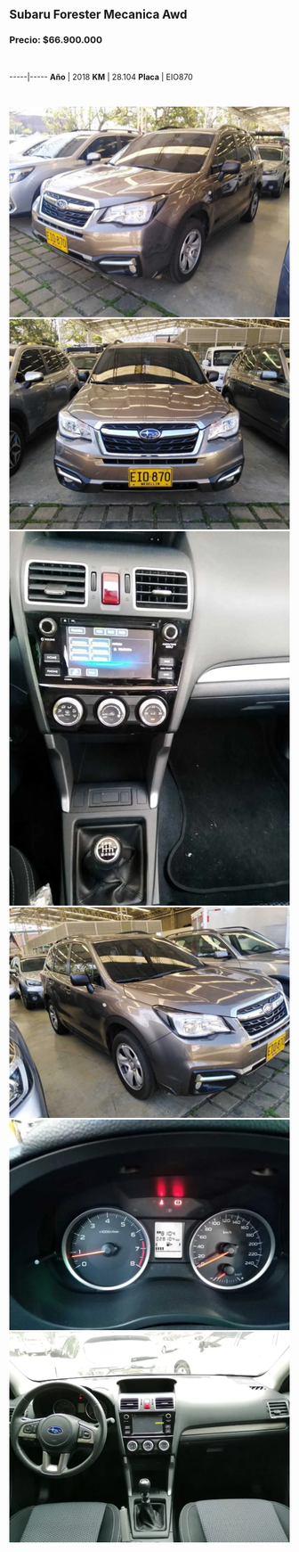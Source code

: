 ## Subaru Forester Mecanica Awd

### Precio: $66.900.000

<p>&nbsp;</p>

-----|-----
**Año** | 2018
**KM** | 28.104
**Placa** | EIO870

<p>&nbsp;</p>

<img src="images/Subaru Forester Mecanica Awd 2018 EIO870.jpg?raw=true"/>
<img src="images/Subaru Forester Mecanica Awd 2018 EIO870 - 5.jpg?raw=true"/>
<img src="images/Subaru Forester Mecanica Awd 2018 EIO870 - 6.jpg?raw=true"/>
<img src="images/Subaru Forester Mecanica Awd 2018 EIO870 - 7.jpg?raw=true"/>
<img src="images/Subaru Forester Mecanica Awd 2018 EIO870 - 8.jpg?raw=true"/>
<img src="images/Subaru Forester Mecanica Awd 2018 EIO870 - 85.jpg?raw=true"/>


